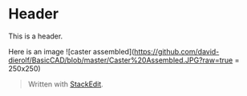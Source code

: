 # Header

This is a header.

Here is an image 
![caster assembled](https://github.com/david-dierolf/BasicCAD/blob/master/Caster%20Assembled.JPG?raw=true = 250x250)
> Written with [StackEdit](https://stackedit.io/).
<!--stackedit_data:
eyJoaXN0b3J5IjpbLTEwNDY5ODEyMjQsMTY2MjQ4Mzg5Nyw3Mz
A5OTgxMTZdfQ==
-->